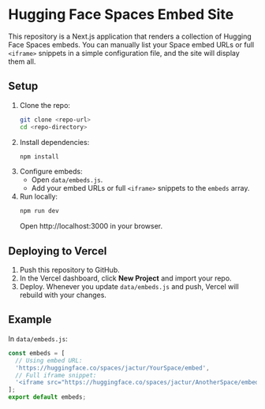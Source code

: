  # Hugging Face Spaces Embed Site

 This repository is a Next.js application that renders a collection of Hugging Face Spaces embeds. You can manually list your Space embed URLs or full `<iframe>` snippets in a simple configuration file, and the site will display them all.

 ## Setup

 1. Clone the repo:
    ```bash
    git clone <repo-url>
    cd <repo-directory>
    ```
 2. Install dependencies:
    ```bash
    npm install
    ```
 3. Configure embeds:
    - Open `data/embeds.js`.
    - Add your embed URLs or full `<iframe>` snippets to the `embeds` array.
 4. Run locally:
    ```bash
    npm run dev
    ```
    Open http://localhost:3000 in your browser.

 ## Deploying to Vercel

 1. Push this repository to GitHub.
 2. In the Vercel dashboard, click **New Project** and import your repo.
 3. Deploy. Whenever you update `data/embeds.js` and push, Vercel will rebuild with your changes.

 ## Example

 In `data/embeds.js`:
```js
const embeds = [
  // Using embed URL:
  'https://huggingface.co/spaces/jactur/YourSpace/embed',
  // Full iframe snippet:
  '<iframe src="https://huggingface.co/spaces/jactur/AnotherSpace/embed" allow="accelerometer; gyroscope; autoplay; encrypted-media; clipboard-write; web-share; fullscreen; microphone; camera"></iframe>',
];
export default embeds;
```